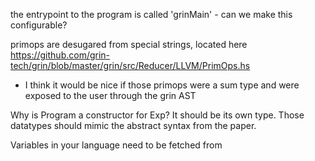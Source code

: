 the entrypoint to the program is called 'grinMain' - can we make this configurable?

primops are desugared from special strings, located here
https://github.com/grin-tech/grin/blob/master/grin/src/Reducer/LLVM/PrimOps.hs
- I think it would be nice if those primops were a sum type and were exposed to
  the user through the grin AST

Why is Program a constructor for Exp? It should be its own type. Those
datatypes should mimic the abstract syntax from the paper.

Variables in your language need to be fetched from

